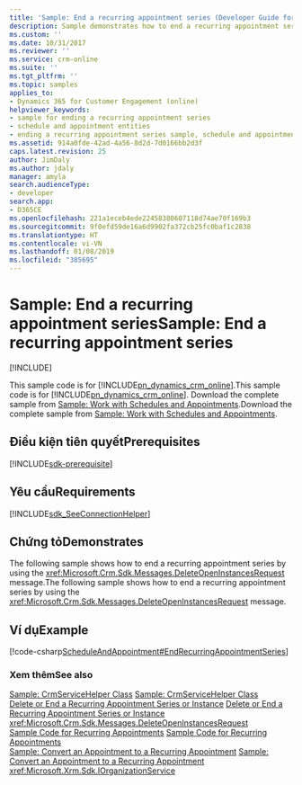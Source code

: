 ```yaml
---
title: 'Sample: End a recurring appointment series (Developer Guide for Dynamics 365 for Customer Engagement) | MicrosoftDocs'
description: Sample demonstrates how to end a recurring appointment series by using the DeleteOpenInstancesRequest message.
ms.custom: ''
ms.date: 10/31/2017
ms.reviewer: ''
ms.service: crm-online
ms.suite: ''
ms.tgt_pltfrm: ''
ms.topic: samples
applies_to:
- Dynamics 365 for Customer Engagement (online)
helpviewer_keywords:
- sample for ending a recurring appointment series
- schedule and appointment entities
- ending a recurring appointment series sample, schedule and appointment entities samples
ms.assetid: 914a0fde-42ad-4a56-8d2d-7d0166bb2d3f
caps.latest.revision: 25
author: JimDaly
ms.author: jdaly
manager: amyla
search.audienceType:
- developer
search.app:
- D365CE
ms.openlocfilehash: 221a1eceb4ede22458380607118d74ae70f169b3
ms.sourcegitcommit: 9f0efd59de16a6d9902fa372cb25fc0baf1c2838
ms.translationtype: HT
ms.contentlocale: vi-VN
ms.lasthandoff: 01/08/2019
ms.locfileid: "385695"
---
```

# <a name="sample-end-a-recurring-appointment-series"></a><span data-ttu-id="34a4a-103">Sample: End a recurring appointment series</span><span class="sxs-lookup"><span data-stu-id="34a4a-103">Sample: End a recurring appointment series</span></span>

[!INCLUDE[](../includes/cc_applies_to_update_9_0_0.md)]

<span data-ttu-id="34a4a-104">This sample code is for [!INCLUDE[pn_dynamics_crm_online](../includes/pn-dynamics-crm-online.md)].</span><span class="sxs-lookup"><span data-stu-id="34a4a-104">This sample code is for [!INCLUDE[pn_dynamics_crm_online](../includes/pn-dynamics-crm-online.md)].</span></span> <span data-ttu-id="34a4a-105">Download the complete sample from [Sample: Work with Schedules and Appointments](https://code.msdn.microsoft.com/Schedule-and-Appointment-93ed80c0).</span><span class="sxs-lookup"><span data-stu-id="34a4a-105">Download the complete sample from [Sample: Work with Schedules and Appointments](https://code.msdn.microsoft.com/Schedule-and-Appointment-93ed80c0).</span></span> 

## <a name="prerequisites"></a><span data-ttu-id="34a4a-106">Điều kiện tiên quyết</span><span class="sxs-lookup"><span data-stu-id="34a4a-106">Prerequisites</span></span>
[!INCLUDE[sdk-prerequisite](../includes/sdk-prerequisite.md)]
  
## <a name="requirements"></a><span data-ttu-id="34a4a-107">Yêu cầu</span><span class="sxs-lookup"><span data-stu-id="34a4a-107">Requirements</span></span>  
[!INCLUDE[sdk_SeeConnectionHelper](../includes/sdk-seeconnectionhelper.md)]
  
## <a name="demonstrates"></a><span data-ttu-id="34a4a-108">Chứng tỏ</span><span class="sxs-lookup"><span data-stu-id="34a4a-108">Demonstrates</span></span>  
 <span data-ttu-id="34a4a-109">The following sample shows how to end a recurring appointment series by using the <xref:Microsoft.Crm.Sdk.Messages.DeleteOpenInstancesRequest> message.</span><span class="sxs-lookup"><span data-stu-id="34a4a-109">The following sample shows how to end a recurring appointment series by using the <xref:Microsoft.Crm.Sdk.Messages.DeleteOpenInstancesRequest> message.</span></span>  
  
## <a name="example"></a><span data-ttu-id="34a4a-110">Ví dụ</span><span class="sxs-lookup"><span data-stu-id="34a4a-110">Example</span></span>  
 [!code-csharp[ScheduleAndAppointment#EndRecurringAppointmentSeries](../snippets/csharp/CRMV8/scheduleandappointment/cs/endrecurringappointmentseries.cs#endrecurringappointmentseries)]  
  
### <a name="see-also"></a><span data-ttu-id="34a4a-111">Xem thêm</span><span class="sxs-lookup"><span data-stu-id="34a4a-111">See also</span></span>  
 <span data-ttu-id="34a4a-112">[Sample: CrmServiceHelper Class](org-service/helper-code-serverconnection-class.md) </span><span class="sxs-lookup"><span data-stu-id="34a4a-112">[Sample: CrmServiceHelper Class](org-service/helper-code-serverconnection-class.md) </span></span>  
 <span data-ttu-id="34a4a-113">[Delete or End a Recurring Appointment Series or Instance](delete-or-end-a-recurring-appointment-series-or-instance.md) </span><span class="sxs-lookup"><span data-stu-id="34a4a-113">[Delete or End a Recurring Appointment Series or Instance](delete-or-end-a-recurring-appointment-series-or-instance.md) </span></span>  
 <xref:Microsoft.Crm.Sdk.Messages.DeleteOpenInstancesRequest>   
 <span data-ttu-id="34a4a-114">[Sample Code for Recurring Appointments](sample-code-schedule-appointment-entities.md) </span><span class="sxs-lookup"><span data-stu-id="34a4a-114">[Sample Code for Recurring Appointments](sample-code-schedule-appointment-entities.md) </span></span>  
 <span data-ttu-id="34a4a-115">[Sample: Convert an Appointment to a Recurring Appointment](sample-convert-appointment-recurring-appointment.md) </span><span class="sxs-lookup"><span data-stu-id="34a4a-115">[Sample: Convert an Appointment to a Recurring Appointment](sample-convert-appointment-recurring-appointment.md) </span></span>  
<xref:Microsoft.Xrm.Sdk.IOrganizationService>
